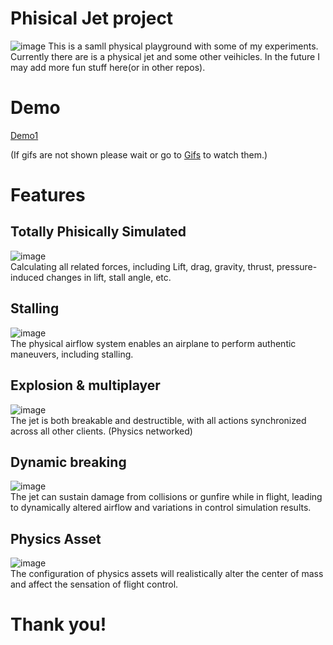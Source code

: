 # Phisical Jet project

![image](Demo/Overview.png)
This is a samll physical playground with some of my experiments. Currently there are is a physical jet and some other veihicles. In the future I may add more fun stuff here(or in other repos). 

# Demo
[Demo1](https://www.youtube.com/watch?v=2m4XY6OuuPE)

(If gifs are not shown please wait or go to [Gifs](Demo) to watch them.)
# Features
## Totally Phisically Simulated
![image](Demo/Fly.gif)  
Calculating all related forces, including Lift, drag, gravity, thrust, pressure-induced changes in lift, stall angle, etc.

## Stalling
![image](Demo/stall.gif)  
The physical airflow system enables an airplane to perform authentic maneuvers, including stalling.

## Explosion & multiplayer
![image](Demo/Explode&multiplayer.gif)  
The jet is both breakable and destructible, with all actions synchronized across all other clients. (Physics networked)

## Dynamic breaking
![image](Demo/Dynamicbreaking.gif)  
The jet can sustain damage from collisions or gunfire while in flight, leading to dynamically altered airflow and variations in control simulation results.

## Physics Asset
![image](Demo/PhysicsAsset.gif)  
The configuration of physics assets will realistically alter the center of mass and affect the sensation of flight control.

# Thank you!
